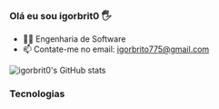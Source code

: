 ### Olá eu sou igorbrit0 🖐️

- 👨‍💻 Engenharia de Software
- 📫 Contate-me no email: igorbrito775@gmail.com

![igorbrit0's GitHub stats](https://github-readme-stats.vercel.app/api?username=igorbrit0&show_icons=true&theme=onedark)

### Tecnologias

<div style="display: inline_block"><br/>
  <img align="center" alt="" src="https://img.shields.io/badge/HTML5-E34F26?style=for-the-badge&logo=html5&logoColor=white"/>
  <img align="center" alt="" src="https://img.shields.io/badge/CSS3-1572B6?style=for-the-badge&logo=css3&logoColor=white"/>
  <img align="center" alt="" src="https://img.shields.io/badge/JavaScript-323330?style=for-the-badge&logo=javascript&logoColor=F7DF1E"/>
  <img align="center" alt="" src="https://img.shields.io/badge/gimp-5C5543?style=for-the-badge&logo=gimp&logoColor=white"/>
</div>
